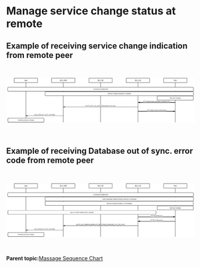 # Manage service change status at remote

## Example of receiving service change indication from remote peer

<br />

![](GUID-CFCD2EFA-68D0-45EC-BE8B-2A7AC9C95CB8-low.png)

<br />

## Example of receiving Database out of sync. error code from remote peer

<br />

![](GUID-F22BF759-46A3-4B78-87AF-367D346E90F9-low.png)

<br />

**Parent topic:**[Massage Sequence Chart](GUID-BD256D1E-A211-4A51-9B0B-E12B1C72E342.md)

